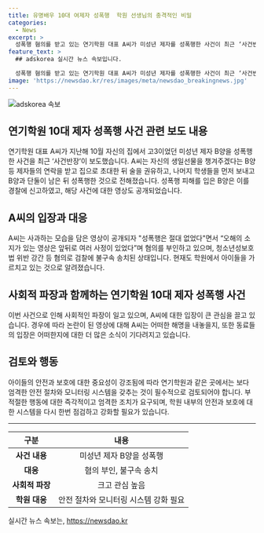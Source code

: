 ```yaml
---
title: 유명배우 10대 여제자 성폭행  학원 선생님의 충격적인 비밀
categories:
  - News
excerpt: >
  성폭행 혐의를 받고 있는 연기학원 대표 A씨가 미성년 제자를 성폭행한 사건이 최근 ‘사건반장’에서 보도되었다. A씨는 학원비를 이용해 제자를 성폭행하고, 이에 대한 영상도 공개되었다. 혐의를 부인하고 불구속 송치된 A씨는 여전히 학원에서 가르치고 있다. 이 사건은 유명 배우로 알려진 A씨와 관련돼 파장을 일으키고 있다. 해당 연기학원은 지역에서 유명하며 A씨의 가족 중에는 알려진 배우가 있어 수강생이 많다고 한다.
feature_text: >
  ## adskorea 실시간 뉴스 속보입니다.

  성폭행 혐의를 받고 있는 연기학원 대표 A씨가 미성년 제자를 성폭행한 사건이 최근 ‘사건반장’에서 보도되었다. A씨는 학원비를 이용해 제자를 성폭행하고, 이에 대한 영상도 공개되었다. 혐의를 부인하고 불구속 송치된 A씨는 여전히 학원에서 가르치고 있다. 이 사건은 유명 배우로 알려진 A씨와 관련돼 파장을 일으키고 있다. 해당 연기학원은 지역에서 유명하며 A씨의 가족 중에는 알려진 배우가 있어 수강생이 많다고 한다.
image: 'https://newsdao.kr/res/images/meta/newsdao_breakingnews.jpg'
---
```


<p><img src="https://newsdao.kr/res/images/meta/newsdao_breakingnews.jpg" alt="adskorea 속보" /></p>

<h2 data-ke-size="size26">연기학원 10대 제자 성폭행 사건 관련 보도 내용</h2>

<p data-ke-size="size16">연기학원 대표 A씨가 지난해 10월 자신의 집에서 고3이었던 미성년 제자 B양을 성폭행한 사건을 최근  ‘사건반장’이 보도했습니다. A씨는 자신의 생일선물을 챙겨주겠다는 B양 등 제자들의 연락을 받고 집으로 초대한 뒤 술을 권유하고, 나머지 학생들을 먼저 보내고 B양과 단둘이 남은 뒤 성폭행한 것으로 전해졌습니다. 성폭행 피해를 입은 B양은 이를 경찰에 신고하였고, 해당 사건에 대한 영상도 공개되었습니다.</p>

<h2 data-ke-size="size26">A씨의 입장과 대응</h2>

<p data-ke-size="size16">A씨는 사과하는 모습을 담은 영상이 공개되자 "성폭행은 절대 없었다"면서 “오해의 소지가 있는 영상은 앞뒤로 여러 사정이 있었다”며 혐의를 부인하고 있으며, 청소년성보호법 위반 강간 등 혐의로 검찰에 불구속 송치된 상태입니다. 현재도 학원에서 아이들을 가르치고 있는 것으로 알려졌습니다.</p>

<h2 data-ke-size="size26">사회적 파장과 함께하는 연기학원 10대 제자 성폭행 사건</h2>

<p data-ke-size="size16">이번 사건으로 인해 사회적인 파장이 일고 있으며, A씨에 대한 입장이 큰 관심을 끌고 있습니다. 경우에 따라 논란이 된 영상에 대해 A씨는 어떠한 해명을 내놓을지, 또한 동료들의 입장은 어떠한지에 대한 더 많은 소식이 기다려지고 있습니다.</p>

<h2 data-ke-size="size26">검토와 행동</h2>

<p data-ke-size="size16">아이들의 안전과 보호에 대한 중요성이 강조됨에 따라 연기학원과 같은 곳에서는 보다 엄격한 안전 절차와 모니터링 시스템을 갖추는 것이 필수적으로 검토되어야 합니다. 부적절한 행동에 대한 즉각적이고 엄격한 조치가 요구되며, 학원 내부의 안전과 보호에 대한 시스템을 다시 한번 점검하고 강화할 필요가 있습니다.</p>

<hr>

<table>
    <thead>
        <tr>
            <th style="text-align: center;">구분</th>
            <th style="text-align: center;">내용</th>
        </tr>
    </thead>
    <tbody>
        <tr>
            <td style="text-align: center;"><b>사건 내용</b></td>
            <td style="text-align: center;">미성년 제자 B양을 성폭행</td>
        </tr>
        <tr>
            <td style="text-align: center;"><b>대응</b></td>
            <td style="text-align: center;">혐의 부인, 불구속 송치</td>
        </tr>
        <tr>
            <td style="text-align: center;"><b>사회적 파장</b></td>
            <td style="text-align: center;">크고 관심 높음</td>
        </tr>
        <tr>
            <td style="text-align: center;"><b>학원 대응</b></td>
            <td style="text-align: center;">안전 절차와 모니터링 시스템 강화 필요</td>
        </tr>
    </tbody>
</table>
실시간 뉴스 속보는, <a href="https://newsdao.kr" rel="dofollow">https://newsdao.kr</a>


